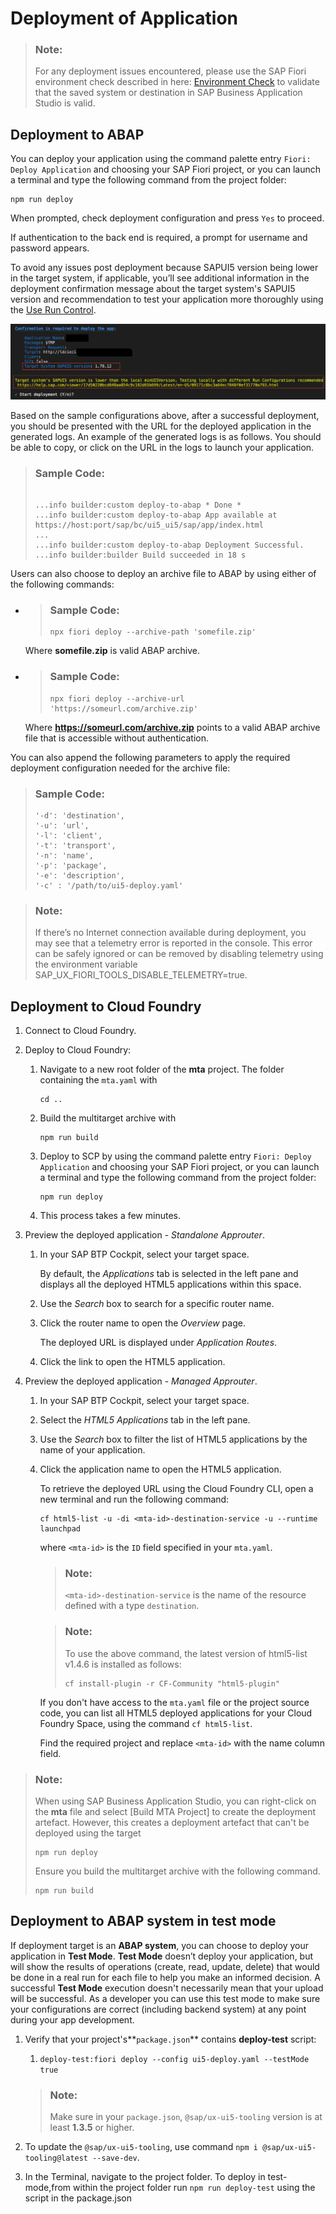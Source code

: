 <!-- loio607014e278d941fda4440f92f4a324a6 -->

# Deployment of Application

> ### Note:  
> For any deployment issues encountered, please use the SAP Fiori environment check described in here: [Environment Check](../Project-Functions/environment-check-75390cf.md) to validate that the saved system or destination in SAP Business Application Studio is valid.



<a name="loio607014e278d941fda4440f92f4a324a6__abap"/>

## Deployment to ABAP

You can deploy your application using the command palette entry `Fiori: Deploy Application` and choosing your SAP Fiori project, or you can launch a terminal and type the following command from the project folder:

```
npm run deploy
```

When prompted, check deployment configuration and press `Yes` to proceed.

If authentication to the back end is required, a prompt for username and password appears.

To avoid any issues post deployment because SAPUI5 version being lower in the target system, if applicable, you’ll see additional information in the deployment confirmation message about the target system's SAPUI5 version and recommendation to test your application more thoroughly using the [Use Run Control](../Previewing-an-Application/use-run-control-09171c8.md).

![](images/FIORI_TOOLS-DEPLOY_APP_65555ad.png)

Based on the sample configurations above, after a successful deployment, you should be presented with the URL for the deployed application in the generated logs. An example of the generated logs is as follows. You should be able to copy, or click on the URL in the logs to launch your application.

> ### Sample Code:  
> ```
> 
> ...info builder:custom deploy-to-abap * Done *
> ...info builder:custom deploy-to-abap App available at https://host:port/sap/bc/ui5_ui5/sap/app/index.html
> ...
> ...info builder:custom deploy-to-abap Deployment Successful.
> ...info builder:builder Build succeeded in 18 s
> ```

Users can also choose to deploy an archive file to ABAP by using either of the following commands:

-   > ### Sample Code:  
    > ```
    > npx fiori deploy --archive-path 'somefile.zip'
    > ```

    Where **somefile.zip** is valid ABAP archive.

-   > ### Sample Code:  
    > ```
    > npx fiori deploy --archive-url 'https://someurl.com/archive.zip'
    > ```

    Where **https://someurl.com/archive.zip** points to a valid ABAP archive file that is accessible without authentication.


You can also append the following parameters to apply the required deployment configuration needed for the archive file:

> ### Sample Code:  
> ```
> '-d': 'destination',
> '-u': 'url',
> '-l': 'client',
> '-t': 'transport',
> '-n': 'name',
> '-p': 'package',
> '-e': 'description',
> '-c' : '/path/to/ui5-deploy.yaml'
> ```

> ### Note:  
> If there’s no Internet connection available during deployment, you may see that a telemetry error is reported in the console. This error can be safely ignored or can be removed by disabling telemetry using the environment variable SAP\_UX\_FIORI\_TOOLS\_DISABLE\_TELEMETRY=true.



<a name="loio607014e278d941fda4440f92f4a324a6__section_ydb_vbt_jnb"/>

## Deployment to Cloud Foundry

1.  Connect to Cloud Foundry.
2.  Deploy to Cloud Foundry:
    1.  Navigate to a new root folder of the **mta** project. The folder containing the `mta.yaml` with

        ```
        cd ..
        ```

    2.  Build the multitarget archive with

        ```
        npm run build
        ```

    3.  Deploy to SCP by using the command palette entry `Fiori: Deploy Application` and choosing your SAP Fiori project, or you can launch a terminal and type the following command from the project folder:

        ```
        npm run deploy
        ```

    4.  This process takes a few minutes.

3.  Preview the deployed application - *Standalone Approuter*.
    1.  In your SAP BTP Cockpit, select your target space.

        By default, the *Applications* tab is selected in the left pane and displays all the deployed HTML5 applications within this space.

    2.  Use the *Search* box to search for a specific router name.
    3.  Click the router name to open the *Overview* page.

        The deployed URL is displayed under *Application Routes*.

    4.  Click the link to open the HTML5 application.

4.  Preview the deployed application - *Managed Approuter*.
    1.  In your SAP BTP Cockpit, select your target space.
    2.  Select the *HTML5 Applications* tab in the left pane.
    3.  Use the *Search* box to filter the list of HTML5 applications by the name of your application.
    4.  Click the application name to open the HTML5 application.

        To retrieve the deployed URL using the Cloud Foundry CLI, open a new terminal and run the following command:

        ```
        cf html5-list -u -di <mta-id>-destination-service -u --runtime launchpad
        ```

        where `<mta-id>` is the `ID` field specified in your `mta.yaml`.

        > ### Note:  
        > `<mta-id>-destination-service` is the name of the resource defined with a type `destination`.

        > ### Note:  
        > To use the above command, the latest version of html5-list v1.4.6 is installed as follows:
        > 
        > ```
        > cf install-plugin -r CF-Community "html5-plugin"
        > ```

        If you don't have access to the `mta.yaml` file or the project source code, you can list all HTML5 deployed applications for your Cloud Foundry Space, using the command `cf html5-list`.

        Find the required project and replace `<mta-id>` with the name column field.



> ### Note:  
> When using SAP Business Application Studio, you can right-click on the **mta** file and select [Build MTA Project\] to create the deployment artefact. However, this creates a deployment artefact that can't be deployed using the target
> 
> ```
> npm run deploy
> ```
> 
> Ensure you build the multitarget archive with the following command.
> 
> ```
> npm run build
> ```



<a name="loio607014e278d941fda4440f92f4a324a6__section_tsv_blj_frb"/>

## Deployment to ABAP system in test mode

If deployment target is an **ABAP system**, you can choose to deploy your application in **Test Mode**. **Test Mode** doesn’t deploy your application, but will show the results of operations \(create, read, update, delete\) that would be done in a real run for each file to help you make an informed decision. A successful **Test Mode** execution doesn't necessarily mean that your upload will be successful. As a developer you can use this test mode to make sure your configurations are correct \(including backend system\) at any point during your app development.

1.  Verify that your project's**`package.json`** contains **deploy-test** script:

    1.  `deploy-test:fiori deploy --config ui5-deploy.yaml --testMode true`

    > ### Note:  
    > Make sure in your `package.json`, `@sap/ux-ui5-tooling` version is at least **1.3.5** or higher.

2.  To update the `@sap/ux-ui5-tooling`, use command `npm i @sap/ux-ui5-tooling@latest --save-dev`.
3.  In the Terminal, navigate to the project folder. To deploy in test-mode,from within the project folder run `npm run deploy-test` using the script in the package.json

